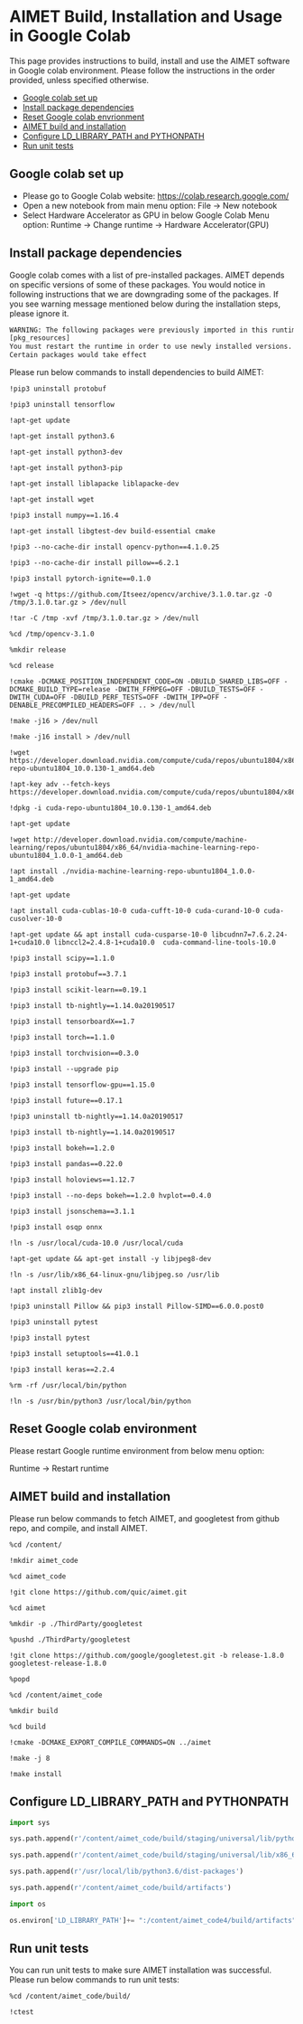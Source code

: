 # AIMET Build, Installation and Usage in Google Colab
This page provides instructions to build, install and use the AIMET software in Google colab environment. Please follow the instructions in the order provided, unless specified otherwise. 

- [Google colab set up](#google-colab-set-up)
- [Install package dependencies](#install-package-dependencies)
- [Reset Google colab envrionment](#reset-google-colab-environment)
- [AIMET build and installation](#aimet-build-and-installation)
- [Configure LD_LIBRARY_PATH and PYTHONPATH](#configure-LD_LIBRARY_PATH-and-PYTHONPATH)
- [Run unit tests](#run-unit-tests)

## Google colab set up

- Please go to Google Colab website: https://colab.research.google.com/
- Open a new notebook from main menu option: File -> New notebook
- Select Hardware Accelerator as GPU in below Google Colab Menu option:
  Runtime -> Change runtime -> Hardware Accelerator(GPU)


## Install package dependencies
Google colab comes with a list of pre-installed packages. AIMET depends on specific versions of some of these packages. You would notice in following instructions that we are downgrading some of the packages. If you see warning message mentioned below during the installation steps, please ignore it.

```bash
WARNING: The following packages were previously imported in this runtime:
[pkg_resources]
You must restart the runtime in order to use newly installed versions.
Certain packages would take effect
```

Please run below commands to install dependencies to build AIMET:

```
!pip3 uninstall protobuf

!pip3 uninstall tensorflow

!apt-get update

!apt-get install python3.6

!apt-get install python3-dev

!apt-get install python3-pip

!apt-get install liblapacke liblapacke-dev

!apt-get install wget

!pip3 install numpy==1.16.4

!apt-get install libgtest-dev build-essential cmake

!pip3 --no-cache-dir install opencv-python==4.1.0.25

!pip3 --no-cache-dir install pillow==6.2.1

!pip3 install pytorch-ignite==0.1.0

!wget -q https://github.com/Itseez/opencv/archive/3.1.0.tar.gz -O /tmp/3.1.0.tar.gz > /dev/null

!tar -C /tmp -xvf /tmp/3.1.0.tar.gz > /dev/null

%cd /tmp/opencv-3.1.0

%mkdir release

%cd release

!cmake -DCMAKE_POSITION_INDEPENDENT_CODE=ON -DBUILD_SHARED_LIBS=OFF -DCMAKE_BUILD_TYPE=release -DWITH_FFMPEG=OFF -DBUILD_TESTS=OFF -DWITH_CUDA=OFF -DBUILD_PERF_TESTS=OFF -DWITH_IPP=OFF -DENABLE_PRECOMPILED_HEADERS=OFF .. > /dev/null

!make -j16 > /dev/null

!make -j16 install > /dev/null

!wget https://developer.download.nvidia.com/compute/cuda/repos/ubuntu1804/x86_64/cuda-repo-ubuntu1804_10.0.130-1_amd64.deb

!apt-key adv --fetch-keys https://developer.download.nvidia.com/compute/cuda/repos/ubuntu1804/x86_64/7fa2af80.pub

!dpkg -i cuda-repo-ubuntu1804_10.0.130-1_amd64.deb

!apt-get update

!wget http://developer.download.nvidia.com/compute/machine-learning/repos/ubuntu1804/x86_64/nvidia-machine-learning-repo-ubuntu1804_1.0.0-1_amd64.deb

!apt install ./nvidia-machine-learning-repo-ubuntu1804_1.0.0-1_amd64.deb

!apt-get update

!apt install cuda-cublas-10-0 cuda-cufft-10-0 cuda-curand-10-0 cuda-cusolver-10-0

!apt-get update && apt install cuda-cusparse-10-0 libcudnn7=7.6.2.24-1+cuda10.0 libnccl2=2.4.8-1+cuda10.0  cuda-command-line-tools-10.0

!pip3 install scipy==1.1.0

!pip3 install protobuf==3.7.1

!pip3 install scikit-learn==0.19.1

!pip3 install tb-nightly==1.14.0a20190517

!pip3 install tensorboardX==1.7

!pip3 install torch==1.1.0

!pip3 install torchvision==0.3.0

!pip3 install --upgrade pip

!pip3 install tensorflow-gpu==1.15.0

!pip3 install future==0.17.1

!pip3 uninstall tb-nightly==1.14.0a20190517

!pip3 install tb-nightly==1.14.0a20190517

!pip3 install bokeh==1.2.0

!pip3 install pandas==0.22.0

!pip3 install holoviews==1.12.7

!pip3 install --no-deps bokeh==1.2.0 hvplot==0.4.0

!pip3 install jsonschema==3.1.1

!pip3 install osqp onnx

!ln -s /usr/local/cuda-10.0 /usr/local/cuda

!apt-get update && apt-get install -y libjpeg8-dev

!ln -s /usr/lib/x86_64-linux-gnu/libjpeg.so /usr/lib

!apt install zlib1g-dev

!pip3 uninstall Pillow && pip3 install Pillow-SIMD==6.0.0.post0

!pip3 uninstall pytest

!pip3 install pytest

!pip3 install setuptools==41.0.1

!pip3 install keras==2.2.4

%rm -rf /usr/local/bin/python

!ln -s /usr/bin/python3 /usr/local/bin/python
```
## Reset Google colab environment
Please restart Google runtime environment from below menu option:

Runtime -> Restart runtime

## AIMET build and installation
Please run below commands to fetch AIMET, and googletest from github repo, and compile, and install AIMET.

```
%cd /content/

!mkdir aimet_code

%cd aimet_code

!git clone https://github.com/quic/aimet.git

%cd aimet

%mkdir -p ./ThirdParty/googletest

%pushd ./ThirdParty/googletest

!git clone https://github.com/google/googletest.git -b release-1.8.0 googletest-release-1.8.0

%popd

%cd /content/aimet_code

%mkdir build

%cd build

!cmake -DCMAKE_EXPORT_COMPILE_COMMANDS=ON ../aimet

!make -j 8

!make install
```


## Configure LD_LIBRARY_PATH and PYTHONPATH

```python
import sys

sys.path.append(r'/content/aimet_code/build/staging/universal/lib/python')

sys.path.append(r'/content/aimet_code/build/staging/universal/lib/x86_64-linux-gnu')

sys.path.append(r'/usr/local/lib/python3.6/dist-packages')

sys.path.append(r'/content/aimet_code/build/artifacts')

import os

os.environ['LD_LIBRARY_PATH']+= ":/content/aimet_code4/build/artifacts"
```

## Run unit tests
You can run unit tests to make sure AIMET installation was successful.
Please run below commands to run unit tests:

```
%cd /content/aimet_code/build/

!ctest
```
